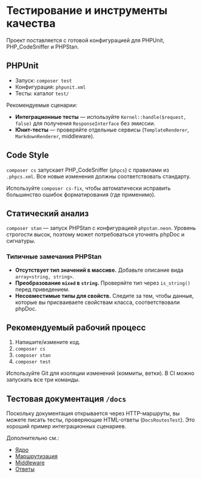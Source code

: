 # Тестирование и инструменты качества

Проект поставляется с готовой конфигурацией для PHPUnit, PHP_CodeSniffer и PHPStan.

## PHPUnit

- Запуск: `composer test`
- Конфигурация: `phpunit.xml`
- Тесты: каталог `test/`

Рекомендуемые сценарии:

- **Интеграционные тесты** — используйте `Kernel::handle($request, false)` для получения `ResponseInterface` без эмиссии.
- **Юнит-тесты** — проверяйте отдельные сервисы (`TemplateRenderer`, `MarkdownRenderer`, middleware).

## Code Style

`composer cs` запускает PHP_CodeSniffer (`phpcs`) с правилами из `.phpcs.xml`. Все новые изменения должны соответствовать стандарту.

Используйте `composer cs-fix`, чтобы автоматически исправить большинство ошибок форматирования (где применимо).

## Статический анализ

`composer stan` — запуск PHPStan с конфигурацией `phpstan.neon`. Уровень строгости высок, поэтому может потребоваться уточнять phpDoc и сигнатуры.

### Типичные замечания PHPStan

- **Отсутствует тип значений в массиве.** Добавьте описание вида `array<string, string>`.
- **Преобразование `mixed` в `string`.** Проверяйте тип через `is_string()` перед приведением.
- **Несовместимые типы для свойств.** Следите за тем, чтобы данные, которые вы присваиваете свойствам класса, соответствовали phpDoc.

## Рекомендуемый рабочий процесс

1. Напишите/измените код.
2. `composer cs`
3. `composer stan`
4. `composer test`

Используйте Git для изоляции изменений (коммиты, ветки). В CI можно запускать все три команды.

## Тестовая документация `/docs`

Поскольку документация открывается через HTTP-маршруты, вы можете писать тесты, проверяющие HTML-ответы (`DocsRoutesTest`). Это хороший пример интеграционных сценариев.

Дополнительно см.:

- [Ядро](kernel.md)
- [Маршрутизация](routing.md)
- [Middleware](middleware.md)
- [Ответы](responses.md)
